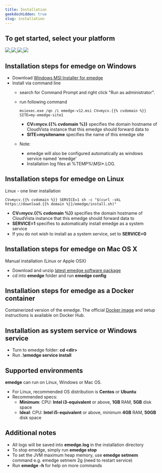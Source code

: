 ```yaml
---
title: Installation
geekdocHidden: true
slug: installation
---
```

## To get started, select your platform
<a href="#installation-steps-for-emedge-on-windows">
  <img src="/images/platform_windows.png" />
</a>
<a href="#installation-steps-for-emedge-on-linux">
  <img src="/images/platform_centos.png" />
</a>
<a href="#installation-steps-for-emedge-on-mac-os-x">
  <img src="/images/platform_macosx.png" />
</a>
<a href="#installation-steps-for-emedge-as-a-docker-container">
  <img src="/images/platform_docker.png" />
</a>

## Installation steps for emedge on Windows
- Download <a href="https://download.{{% domain %}}/emedge/emedge-v12.msi" target="_blank">Windows MSI Installer for emedge</a>
- Install via command line
  - search for Command Prompt and right click "Run as administrator".
  - run following command
    ```
    msiexec.exe /qn /i emedge-v12.msi CV=mycv.{{% cvdomain %}} SITE=my-emedge-site1
    ```
    * **CV=mycv.{{% cvdomain %}}** specifies the domain hostname of CloudVista instance that this emedge should forward data to
    * **SITE=mysitename** specifies the name of this emedge site

  - Note:
    * emedge will also be configured automatically as windows service named 'emedge'
    * Installation log files at %TEMP%\MSI*.LOG.

## Installation steps for emedge on Linux
Linux - one liner installation
  ```
  CV=mycv.{{% cvdomain %}} SERVICE=1 sh -c "$(curl -skL https://download.{{% domain %}}/emedge/install.sh)"
  ```
  * **CV=mycv.{{% cvdomain %}}** specifies the domain hostname of CloudVista instance that this emedge should forward data to
  * **SERVICE=1** specifies to automatically install emedge as a system service
  * If you do not wish to install as a system service, set to **SERVICE=0**

## Installation steps for emedge on Mac OS X
Manual installation (Linux or Apple OSX)
- Download and unzip <a href="https://download.{{% domain %}}/emedge/emedge-latest.zip" target="_blank">latest emedge software package</a>
- cd into **emedge** folder and run **emedge config**

## Installation steps for emedge as a Docker container
Containerized version of the emedge. The official <a href="https://hub.docker.com/r/netgain/emedge">Docker image</a> and setup instructions is available on Docker Hub.

## Installation as system service or Windows service
- Turn to emedge folder: **cd \<dir>**
- Run **.\emedge service install**

## Supported environments
**emedge** can run on Linux, Windows or Mac OS.
- For Linux, recommended OS distribution is **Centos** or **Ubuntu**
- Recommended specs:
	* **Minimum**: CPU: **Intel i3-equivalent** or above, **1GB** RAM, **5GB** disk space
	* **Ideal**:   CPU: **Intel i5-equivalent** or above, minimum **4GB** RAM, **50GB** disk space

## Additional notes
- All logs will be saved into **emedge.log** in the installation directory
- To stop emedge, simply run **emedge stop**
- To set the JVM maximum heap memory, use **emedge setmem** command e.g. emedge setmem 2g (need to restart service)
- Run **emedge -h** for help on more commands

